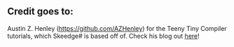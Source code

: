 ## Credit goes to:
Austin Z. Henley (https://github.com/AZHenley) for the Teeny Tiny Compiler tutorials, which Skeedge# is based off of. Check his blog out [here](https://austinhenley.com/blog/)!